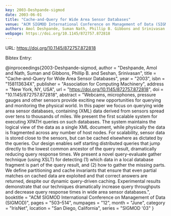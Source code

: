 ```yaml
---
key: 2003-Deshpande-sigmod
date: 2003-06-01
title: "Cache-and-Query for Wide Area Sensor Databases"
venue: "ACM SIGMOD International Conference on Management of Data (SIGMOD)"
authors: Amol Deshpande, Suman Nath, Phillip B. Gibbons and Srinivasan Seshan
webpage: https://doi.org/10.1145/872757.872818
---
```


URL: https://doi.org/10.1145/872757.872818

Bibtex Entry:

@inproceedings{2003-Deshpande-sigmod,
    author = "Deshpande, Amol and Nath, Suman and Gibbons, Phillip B. and Seshan, Srinivasan",
    title = "Cache-and-Query for Wide Area Sensor Databases",
    year = "2003",
    isbn = "158113634X",
    publisher = "Association for Computing Machinery",
    address = "New York, NY, USA",
    url = "https://doi.org/10.1145/872757.872818",
    doi = "10.1145/872757.872818",
    abstract = "Webcams, microphones, pressure gauges and other sensors provide exciting new opportunities for querying and monitoring the physical world. In this paper we focus on querying wide area sensor databases, containing (XML) data derived from sensors spread over tens to thousands of miles. We present the first scalable system for executing XPATH queries on such databases. The system maintains the logical view of the data as a single XML document, while physically the data is fragmented across any number of host nodes. For scalability, sensor data is stored close to the sensors, but can be cached elsewhere as dictated by the queries. Our design enables self starting distributed queries that jump directly to the lowest common ancestor of the query result, dramatically reducing query response times. We present a novel query-evaluate gather technique (using XSLT) for detecting (1) which data in a local database fragment is part of the query result, and (2) how to gather the missing parts. We define partitioning and cache invariants that ensure that even partial matches on cached data are exploited and that correct answers are returned, despite our dynamic query-driven caching. Experimental results demonstrate that our techniques dramatically increase query throughputs and decrease query response times in wide area sensor databases.",
    booktitle = "ACM SIGMOD International Conference on Management of Data (SIGMOD)",
    pages = "503–514",
    numpages = "12",
    month = "June",
    category = "IrisNet",
    location = "San Diego, California",
    series = "SIGMOD '03"
}

